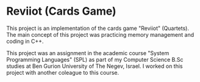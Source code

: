 # Reviiot (Cards Game)
This project is an implementation of the cards game "Reviiot" (Quartets). The main concept of this project was practicing memory management  and coding in C++.

This project was an assignment in the academic course "System Programming Languages" (SPL) as part of my Computer Science B.Sc studies at Ben Gurion University of The Negev, Israel. I worked on this project with another coleague to this course.
